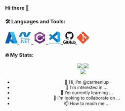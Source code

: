 ### Hi there 👋
### :hammer_and_wrench: Languages and Tools:

<p align="left"> 
  <a href="https://azure.microsoft.com/en-us/get-started/" target="_blank" rel="noreferrer"> 
    <img src="https://github.com/devicons/devicon/blob/master/icons/azure/azure-original.svg"  title="Azure" alt="Azure" width="40" height="40"/>
   </a>
  <a href="https://learn.microsoft.com/en-us/dotnet/" target="_blank" rel="noreferrer"> 
    <img src="https://github.com/devicons/devicon/blob/master/icons/dot-net/dot-net-plain-wordmark.svg" title=".Net" alt=".Net" width="40" height="40"/>&nbsp;
  </a>
  <a href="https://learn.microsoft.com/en-us/dotnet/csharp/" target="_blank" rel="noreferrer"> 
    <img src="https://github.com/devicons/devicon/blob/master/icons/csharp/csharp-original.svg" title="C#" alt="C#" width="40" height="40"/>&nbsp;
  </a>
  <a href="https://code.visualstudio.com/docs" target="_blank" rel="noreferrer"> 
    <img src="https://github.com/devicons/devicon/blob/master/icons/vscode/vscode-original-wordmark.svg" title="VSCode" alt="VsCode" width="40" height="40"/>&nbsp;
  </a>
  <a href="https://learn.microsoft.com/en-us/dotnet/" target="_blank" rel="noreferrer"> 
    <img src="https://github.com/devicons/devicon/blob/master/icons/github/github-original-wordmark.svg" title="Git Hub" **alt="Git Hub" width="40" height="40" background="white"/>
  </a>
  <a href="https://learn.microsoft.com/en-us/dotnet/" target="_blank" rel="noreferrer"> 
    <img src="https://github.com/devicons/devicon/blob/master/icons/git/git-original.svg" title="Git" **alt="Git" width="40" height="40"/>
  </a>
  
  <a href="https://learn.microsoft.com/en-us/dotnet/" target="_blank" rel="noreferrer"> 
  </a>
  
</p>

### :fire: My Stats:
<div align="center">
  <a href="https://github.com/carmenlup/github-readme-stats">
    <img vertical-align="bottom" src="https://github-readme-stats.vercel.app/api?username=carmenlup&count_private=true&show_icons=true&theme=merko" />
    <img vertical-align="bottom" src="https://github-readme-stats.vercel.app/api/top-langs/?username=carmenlup&langs_count=8&theme=merko" />
  </a>
<div>

<div align="center">
  <a href="https://github.com/carmenlup/github-readme-stats">
    <img src="https://github-readme-streak-stats.herokuapp.com/?user=carmenlup&theme=merko" />
  </a>
</div>


- 👋 Hi, I’m @carmenlup
- 👀 I’m interested in ...
- 🌱 I’m currently learning ...
- 💞️ I’m looking to collaborate on ...
- 📫 How to reach me ...

<!---
carmenlup/carmenlup is a ✨ special ✨ repository because its `README.md` (this file) appears on your GitHub profile.
You can click the Preview link to take a look at your changes.
--->
